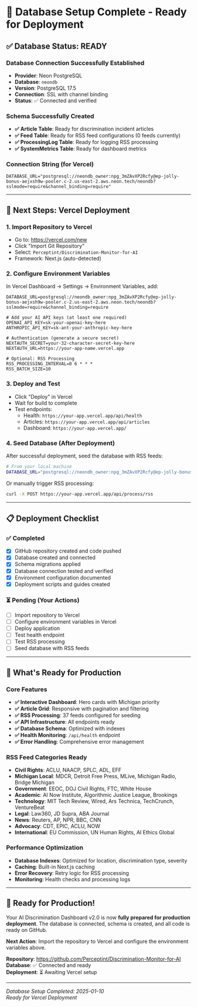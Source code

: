 # 🎉 Database Setup Complete - Ready for Deployment

## ✅ **Database Status: READY**

### **Database Connection Successfully Established**
- **Provider**: Neon PostgreSQL
- **Database**: `neondb`
- **Version**: PostgreSQL 17.5 
- **Connection**: SSL with channel binding
- **Status**: ✅ Connected and verified

### **Schema Successfully Created**
- **✅ Article Table**: Ready for discrimination incident articles
- **✅ Feed Table**: Ready for RSS feed configurations (0 feeds currently)
- **✅ ProcessingLog Table**: Ready for logging RSS processing
- **✅ SystemMetrics Table**: Ready for dashboard metrics

### **Connection String (for Vercel)**
```env
DATABASE_URL="postgresql://neondb_owner:npg_3mZAvXP2Rcfy@ep-jolly-bonus-aejxsh9w-pooler.c-2.us-east-2.aws.neon.tech/neondb?sslmode=require&channel_binding=require"
```

---

## 🚀 **Next Steps: Vercel Deployment**

### **1. Import Repository to Vercel**
- Go to: https://vercel.com/new
- Click "Import Git Repository"
- Select: `Perceptint/Discrimination-Monitor-for-AI`
- Framework: Next.js (auto-detected)

### **2. Configure Environment Variables**
In Vercel Dashboard → Settings → Environment Variables, add:

```env
DATABASE_URL=postgresql://neondb_owner:npg_3mZAvXP2Rcfy@ep-jolly-bonus-aejxsh9w-pooler.c-2.us-east-2.aws.neon.tech/neondb?sslmode=require&channel_binding=require

# Add your AI API keys (at least one required)
OPENAI_API_KEY=sk-your-openai-key-here
ANTHROPIC_API_KEY=sk-ant-your-anthropic-key-here

# Authentication (generate a secure secret)
NEXTAUTH_SECRET=your-32-character-secret-key-here
NEXTAUTH_URL=https://your-app-name.vercel.app

# Optional: RSS Processing
RSS_PROCESSING_INTERVAL=0 6 * * *
RSS_BATCH_SIZE=10
```

### **3. Deploy and Test**
- Click "Deploy" in Vercel
- Wait for build to complete
- Test endpoints:
  - Health: `https://your-app.vercel.app/api/health`
  - Articles: `https://your-app.vercel.app/api/articles`
  - Dashboard: `https://your-app.vercel.app/`

### **4. Seed Database (After Deployment)**
After successful deployment, seed the database with RSS feeds:
```bash
# From your local machine
DATABASE_URL="postgresql://neondb_owner:npg_3mZAvXP2Rcfy@ep-jolly-bonus-aejxsh9w-pooler.c-2.us-east-2.aws.neon.tech/neondb?sslmode=require&channel_binding=require" npx prisma db seed
```

Or manually trigger RSS processing:
```bash
curl -X POST https://your-app.vercel.app/api/process/rss
```

---

## 📋 **Deployment Checklist**

### **✅ Completed**
- [x] GitHub repository created and code pushed
- [x] Database created and connected
- [x] Schema migrations applied
- [x] Database connection tested and verified
- [x] Environment configuration documented
- [x] Deployment scripts and guides created

### **⏳ Pending (Your Actions)**
- [ ] Import repository to Vercel
- [ ] Configure environment variables in Vercel
- [ ] Deploy application
- [ ] Test health endpoint
- [ ] Test RSS processing
- [ ] Seed database with RSS feeds

---

## 🎯 **What's Ready for Production**

### **Core Features**
- **✅ Interactive Dashboard**: Hero cards with Michigan priority
- **✅ Article Grid**: Responsive with pagination and filtering
- **✅ RSS Processing**: 37 feeds configured for seeding
- **✅ API Infrastructure**: All endpoints ready
- **✅ Database Schema**: Optimized with indexes
- **✅ Health Monitoring**: `/api/health` endpoint
- **✅ Error Handling**: Comprehensive error management

### **RSS Feed Categories Ready**
- **Civil Rights**: ACLU, NAACP, SPLC, ADL, EFF
- **Michigan Local**: MDCR, Detroit Free Press, MLive, Michigan Radio, Bridge Michigan
- **Government**: EEOC, DOJ Civil Rights, FTC, White House
- **Academic**: AI Now Institute, Algorithmic Justice League, Brookings
- **Technology**: MIT Tech Review, Wired, Ars Technica, TechCrunch, VentureBeat
- **Legal**: Law360, JD Supra, ABA Journal
- **News**: Reuters, AP, NPR, BBC, CNN
- **Advocacy**: CDT, EPIC, ACLU, NOW
- **International**: EU Commission, UN Human Rights, AI Ethics Global

### **Performance Optimization**
- **Database Indexes**: Optimized for location, discrimination type, severity
- **Caching**: Built-in Next.js caching
- **Error Recovery**: Retry logic for RSS processing
- **Monitoring**: Health checks and processing logs

---

## 🎉 **Ready for Production!**

Your AI Discrimination Dashboard v2.0 is now **fully prepared for production deployment**. The database is connected, schema is created, and all code is ready on GitHub.

**Next Action**: Import the repository to Vercel and configure the environment variables above.

**Repository**: https://github.com/Perceptint/Discrimination-Monitor-for-AI  
**Database**: ✅ Connected and ready  
**Deployment**: ⏳ Awaiting Vercel setup  

---
*Database Setup Completed: 2025-01-10*  
*Ready for Vercel Deployment*